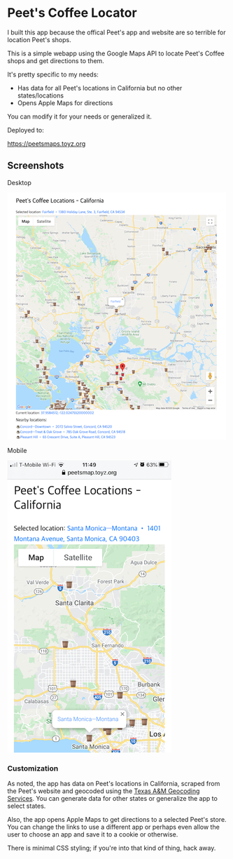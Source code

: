 # Peet's Coffee Locator

I built this app because the offical Peet's app and website are so terrible for location Peet's shops.

This is a simple webapp using the Google Maps API to locate Peet's Coffee shops and get directions to them.

It's pretty specific to my needs:

* Has data for all Peet's locations in California but no other states/locations
* Opens Apple Maps for directions

You can modify it for your needs or generalized it.

Deployed to:

https://peetsmaps.toyz.org

## Screenshots

Desktop

![Desktop](screenshots/desktop.png)

Mobile

![Mobile](screenshots/mobile.jpg)

### Customization

As noted, the app has data on Peet's locations in California, scraped from the Peet's website and geocoded using the [Texas A&M Geocoding Services](http://geoservices.tamu.edu/Services/Geocode/). You can generate data for other states or generalize the app to select states.

Also, the app opens Apple Maps to get directions to a selected Peet's store. You can change the links to use a different app or perhaps even allow the user to choose an app and save it to a cookie or otherwise.

There is minimal CSS styling; if you're into that kind of thing, hack away.
